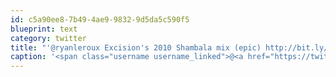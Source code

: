 ```yaml
---
id: c5a90ee8-7b49-4ae9-9832-9d5da5c590f5
blueprint: text
category: twitter
title: "'@ryanleroux Excision's 2010 Shambala mix (epic) http://bit.ly/kUZy6v and Slof-Man's Lethal Bizzle: http://bit.ly/lVTJlB #dubstep"
caption: '<span class="username username_linked">@<a href="https://twitter.com/ryanleroux" title="Ryan Le Roux">ryanleroux</a></span> Excision''s 2010 Shambala mix (epic) http://bit.ly/kUZy6v and Slof-Man''s Lethal Bizzle: http://bit.ly/lVTJlB <span class="hashtag hashtag_local">#<a href="http://tweettemp.darylchymko.ca/?tag=dubstep">dubstep</a>'
---
```

